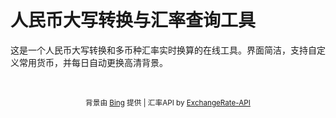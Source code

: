 # 人民币大写转换与汇率查询工具

这是一个人民币大写转换和多币种汇率实时换算的在线工具。界面简洁，支持自定义常用货币，并每日自动更换高清背景。

<br>

<p align="center">
  <small>背景由 <a href="https://www.bing.com" target="_blank">Bing</a> 提供 | 汇率API by <a href="https://www.exchangerate-api.com" target="_blank">ExchangeRate-API</a></small>
</p>